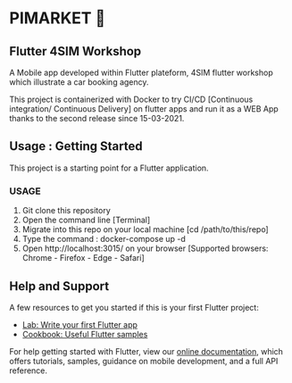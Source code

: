 # PIMARKET 🚧

## Flutter 4SIM Workshop

A Mobile app developed within Flutter plateform, 4SIM flutter workshop which illustrate a car booking agency.

This project is containerized with Docker to try CI/CD [Continuous integration/ Continuous Delivery] on flutter apps and run it as a WEB App thanks to the second release since 15-03-2021.

## Usage : Getting Started

This project is a starting point for a Flutter application.

### USAGE

1. Git clone this repository
2. Open the command line [Terminal]
3. Migrate into this repo on your local machine [cd /path/to/this/repo]
4. Type the command : docker-compose up -d
5. Open http://localhost:3015/ on your browser [Supported browsers: Chrome - Firefox - Edge - Safari]

## Help and Support

A few resources to get you started if this is your first Flutter project:

- [Lab: Write your first Flutter app](https://flutter.dev/docs/get-started/codelab)
- [Cookbook: Useful Flutter samples](https://flutter.dev/docs/cookbook)

For help getting started with Flutter, view our
[online documentation](https://flutter.dev/docs), which offers tutorials,
samples, guidance on mobile development, and a full API reference.
